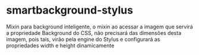 # smartbackground-stylus
Mixin para background inteligente, o mixin ao acessar a imagem que servirá a propriedade Background do CSS, não precisará das dimensões desta imagem, pois tais, virão pela engine do Stylus e configurará as propriedades width e height dinamicamente
